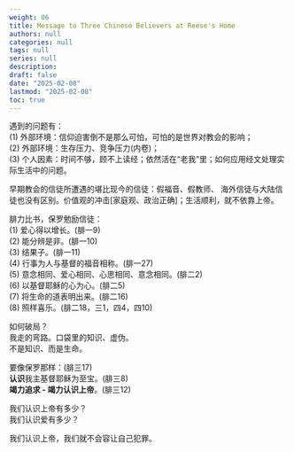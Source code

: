 ```yaml
---
weight: 06
title: Message to Three Chinese Believers at Reese's Home
authors: null
categories: null
tags: null
series: null
description: 
draft: false
date: "2025-02-08"
lastmod: "2025-02-08"
toc: true
---
```


<!--more-->

遇到的问题有：  
<span>(1)</span> 外部环境：信仰迫害倒不是那么可怕，可怕的是世界对教会的影响；  
<span>(2)</span> 外部环境：生存压力、竞争压力(内卷)；    
<span>(3)</span> 个人因素：时间不够，顾不上读经；依然活在“老我”里；如何应用经文处理实际生活中的问题。


早期教会的信徒所遭遇的堪比现今的信徒：假福音、假教师、
海外信徒与大陆信徒也没有区别。价值观的冲击[家庭观、政治正确]；生活顺利，就不依靠上帝。  

腓力比书，保罗勉励信徒：  
<span>(1)</span> 爱心得以增长。(腓一9)  
<span>(2)</span> 能分辨是非。(腓一10)  
<span>(3)</span> 结果子。(腓一11)  
<span>(4)</span> 行事为人与基督的福音相称。(腓一27)  
<span>(5)</span> 意念相同、爱心相同、心思相同、意念相同。(腓二2)    
<span>(6)</span> 以基督耶稣的心为心。(腓二5)  
<span>(7)</span> 将生命的道表明出来。(腓二16)  
<span>(8)</span> 照样喜乐。(腓二18，三1，四4，四10)  

如何破局？  
我走的弯路。口袋里的知识、虚伪。  
不是知识、而是生命。  

要像保罗那样：(腓三17)  
<b>认识</b>我主基督耶稣为至宝。(腓三8)   
<b>竭力追求 - 竭力认识上帝</b>。(腓三12)  

我们认识上帝有多少？  
我们认识爱有多少？  

我们认识上帝，我们就不会容让自己犯罪。
